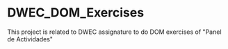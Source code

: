 # DWEC_DOM_Exercises
This project is related to DWEC assignature to do DOM exercises of "Panel de Actividades"
